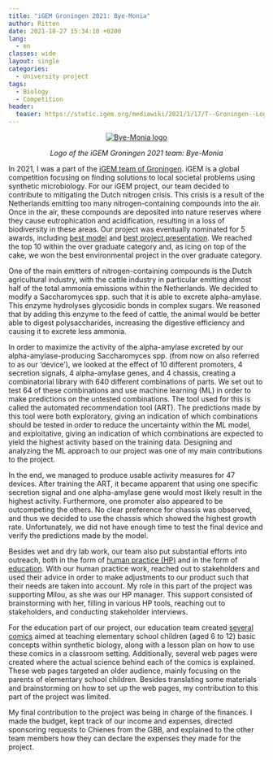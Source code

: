 ```yaml
---
title: "iGEM Groningen 2021: Bye-Monia"
author: Ritten
date: 2021-10-27 15:34:10 +0200
lang: 
  - en
classes: wide
layout: single
categories:
  - University project
tags:
  - Biology
  - Competition
header:
  teaser: https://static.igem.org/mediawiki/2021/1/17/T--Groningen--LogoByeMonia.png
---
```

<p align="center">
    <a href="{{ include.url }}">
    <img src="https://static.igem.org/mediawiki/2021/1/17/T--Groningen--LogoByeMonia.png" style="max-width:200px;"
        alt="Bye-Monia logo">
    </a>
    <figcaption style="text-align:center; font-style:italic;">
    Logo of the iGEM Groningen 2021 team: Bye-Monia
    </figcaption>
</p>

<!-- excerpt-start -->
In 2021, I was a part of the [iGEM team of Groningen][iGEM-home-page]. iGEM is a global competition focusing on finding solutions to local societal problems using synthetic microbiology. For our iGEM project, our team decided to contribute to mitigating the Dutch nitrogen crisis. This crisis is a result of the Netherlands emitting too many nitrogen-containing compounds into the air. Once in the air, these compounds are deposited into nature reserves where they cause eutrophication and acidification, resulting in a loss of biodiversity in these areas. Our project was eventually nominated for 5 awards, including [best model][model-page] and [best project presentation][project-presentation]. We reached the top 10 within the over graduate category and, as icing on top of the cake, we won the best environmental project in the over graduate category.

<!-- excerpt-end -->

One of the main emitters of nitrogen-containing compounds is the Dutch agricultural industry, with the cattle industry in particular emitting almost half of the total ammonia emissions within the Netherlands. We decided to modify a Saccharomyces spp. such that it is able to excrete alpha-amylase. This enzyme hydrolyses glycosidic bonds in complex sugars. We reasoned that by adding this enzyme to the feed of cattle, the animal would be better able to digest polysaccharides, increasing the digestive efficiency and causing it to excrete less ammonia.

In order to maximize the activity of the alpha-amylase excreted by our alpha-amylase-producing Saccharomyces spp. (from now on also referred to as our ‘device’), we looked at the effect of 10 different promoters, 4 secretion signals, 4 alpha-amylase genes, and 4 chassis, creating a combinatorial library with 640 different combinations of parts. We set out to test 64 of these combinations and use machine learning (ML) in order to make predictions on the untested combinations. The tool used for this is called the automated recommendation tool (ART). The predictions made by this tool were both exploratory, giving an indication of which combinations should be tested in order to reduce the uncertainty within the ML model, and exploitative, giving an indication of which combinations are expected to yield the highest activity based on the training data. Designing and analyzing the ML approach to our project was one of my main contributions to the project.

In the end, we managed to produce usable activity measures for 47 devices. After training the ART, it became apparent that using one specific secretion signal and one alpha-amylase gene would most likely result in the highest activity. Furthermore, one promoter also appeared to be outcompeting the others. No clear preference for chassis was observed, and thus we decided to use the chassis which showed the highest growth rate. Unfortunately, we did not have enough time to test the final device and verify the predictions made by the model.
 
Besides wet and dry lab work, our team also put substantial efforts into outreach, both in the form of [human practice (HP)][human-practice] and in the form of [education][education]. With our human practice work, reached out to stakeholders and used their advice in order to make adjustments to our product such that their needs are taken into account. My role in this part of the project was supporting Milou, as she was our HP manager. This support consisted of brainstorming with her, filling in various HP tools, reaching out to stakeholders, and conducting stakeholder interviews. 

For the education part of our project, our education team created [several comics][comics] aimed at teaching elementary school children (aged 6 to 12) basic concepts within synthetic biology, along with a lesson plan on how to use these comics in a classroom setting. Additionally, several web pages were created where the actual science behind each of the comics is explained. These web pages targeted an older audience, mainly focusing on the parents of elementary school children. Besides translating some materials and brainstorming on how to set up the web pages, my contribution to this part of the project was limited.

My final contribution to the project was being in charge of the finances. I made the budget, kept track of our income and expenses, directed sponsoring requests to Chienes from the GBB, and explained to the other team members how they can declare the expenses they made for the project.


[iGEM-home-page]: https://2021.igem.org/Team:Groningen
[model-page]: https://2021.igem.org/Team:Groningen/Model
[project-presentation]: https://video.igem.org/w/5om7x44MZ3weFFBqABZ3DH
[human-practice]: https://2021.igem.org/Team:Groningen/Gold_Human_Practices
[education]: https://2021.igem.org/Team:Groningen/Communication
[comics]: https://2021.igem.org/Team:Groningen/education/comics_en